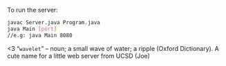 To run the server:
```bash
javac Server.java Program.java
java Main [port]
//e.g: java Main 8080
```
<3
“`wavelet`” – noun; a small wave of water; a ripple (Oxford Dictionary). A cute name for a little web server from UCSD (Joe)
